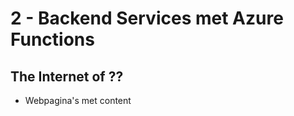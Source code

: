 # 2 - Backend Services met Azure Functions
## The Internet of ??
- Webpagina's met content
<!--stackedit_data:
eyJoaXN0b3J5IjpbLTIxMjk5MTQwOV19
-->